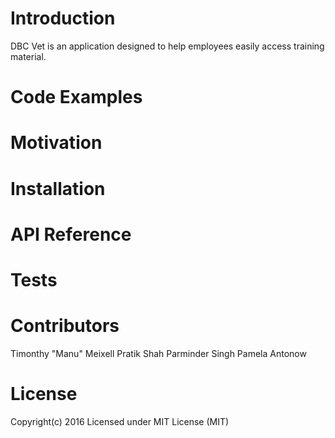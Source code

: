 # Introduction
DBC Vet is an application designed to help employees easily access training material.

# Code Examples

# Motivation

# Installation

# API Reference

# Tests

# Contributors
  Timonthy "Manu" Meixell
  Pratik Shah
  Parminder Singh
  Pamela Antonow

# License

Copyright(c) 2016
Licensed under MIT License (MIT)
